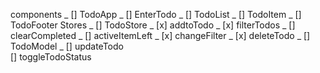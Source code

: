 components
_ [] TodoApp
_ [] EnterTodo
_ [] TodoList
_ [] TodoItem
_ [] TodoFooter
Stores
_ [] TodoStore
_ [x] addtoTodo
_ [x] filterTodos
_ [] clearCompleted
_ [] activeItemLeft
_ [x] changeFilter
_ [x] deleteTodo
_ [] TodoModel
_ [] updateTodo  
 [] toggleTodoStatus

